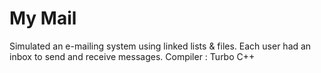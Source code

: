 # My Mail

Simulated an e-mailing system using linked lists & files. Each user had an inbox to send and receive messages.
Compiler : Turbo C++
